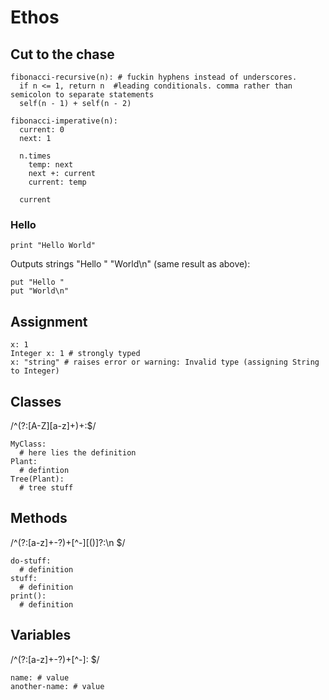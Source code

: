 # Ethos

## Cut to the chase

```
fibonacci-recursive(n): # fuckin hyphens instead of underscores.
  if n <= 1, return n  #leading conditionals. comma rather than semicolon to separate statements
  self(n - 1) + self(n - 2)
```

```
fibonacci-imperative(n):
  current: 0
  next: 1

  n.times
    temp: next
    next +: current
    current: temp

  current
```

### Hello

```
print "Hello World"
```

Outputs strings "Hello " "World\n" (same result as above):

```
put "Hello "
put "World\n"
```

## Assignment

```
x: 1
Integer x: 1 # strongly typed
x: "string" # raises error or warning: Invalid type (assigning String to Integer)
```

## Classes

/^(?:[A-Z][a-z]+)+:$/

```
MyClass:
  # here lies the definition
Plant:
  # defintion
Tree(Plant):
  # tree stuff

```

## Methods

/^(?:[a-z]+-?)+[^-][\(\)]?:\n  $/

```
do-stuff:
  # definition
stuff:
  # definition
print():
  # definition
```

## Variables

/^(?:[a-z]+-?)+[^-]: $/

```
name: # value
another-name: # value
```
